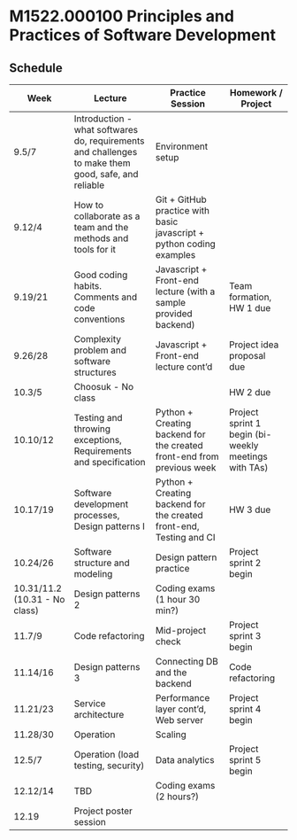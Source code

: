 # M1522.000100 Principles and Practices of Software Development

## Schedule

| Week  | Lecture | Practice Session | Homework / Project |
|-------|---------|------------------|--------------------|
| 9.5/7 | Introduction - what softwares do, requirements and challenges to make them good, safe, and reliable | Environment setup | |
| 9.12/4 | How to collaborate as a team and the methods and tools for it | Git + GitHub practice with basic javascript + python coding examples | |
| 9.19/21 | Good coding habits. Comments and code conventions | Javascript + Front-end lecture (with a sample provided backend) | Team formation, HW 1 due |
| 9.26/28 | Complexity problem and software structures | Javascript + Front-end lecture cont’d | Project idea proposal due |
| 10.3/5 | Choosuk - No class | | HW 2 due |
| 10.10/12 | Testing and throwing exceptions, Requirements and specification | Python + Creating backend for the created front-end from previous week | Project sprint 1 begin (bi-weekly meetings with TAs) |
| 10.17/19 | Software development processes, Design patterns I | Python + Creating backend for the created front-end, Testing and CI | HW 3 due |
| 10.24/26 | Software structure and modeling | Design pattern practice | Project sprint 2 begin |
| 10.31/11.2 (10.31 - No class) | Design patterns 2 | Coding exams (1 hour 30 min?) | |
| 11.7/9 | Code refactoring | Mid-project check | Project sprint 3 begin |
| 11.14/16 | Design patterns 3 | Connecting DB and the backend | Code refactoring |
| 11.21/23 | Service architecture | Performance layer cont’d, Web server | Project sprint 4 begin |
| 11.28/30 | Operation | Scaling | |
| 12.5/7 | Operation (load testing, security) | Data analytics | Project sprint 5 begin |
| 12.12/14 | TBD | Coding exams (2 hours?) | |
| 12.19 | Project poster session | | |
